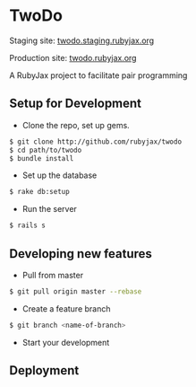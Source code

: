 # TwoDo

Staging site: [twodo.staging.rubyjax.org](twodo.staging.rubyjax.org)

Production site: [twodo.rubyjax.org](twodo.rubyjax.org)

A RubyJax project to facilitate pair programming

## Setup for Development

- Clone the repo, set up gems.

```bash
$ git clone http://github.com/rubyjax/twodo
$ cd path/to/twodo
$ bundle install
```

- Set up the database

```bash
$ rake db:setup
```

- Run the server

```bash
$ rails s
```

## Developing new features

- Pull from master

```bash
$ git pull origin master --rebase
```

- Create a feature branch

```bash
$ git branch <name-of-branch>
```

- Start your development

## Deployment
